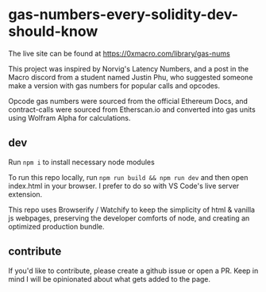 # gas-numbers-every-solidity-dev-should-know

The live site can be found at https://0xmacro.com/library/gas-nums

This project was inspired by Norvig's Latency Numbers, and a post in the Macro discord from a student named Justin Phu, who suggested someone make a version with gas numbers for popular calls and opcodes.

Opcode gas numbers were sourced from the official Ethereum Docs, and contract-calls were sourced from Etherscan.io and converted into gas units using Wolfram Alpha for calculations.


## dev
Run `npm i` to install necessary node modules 

To run this repo locally, run `npm run build && npm run dev` and then open index.html in your browser. I prefer to do so with VS Code's live server extension.

This repo uses Browserify / Watchify to keep the simplicity of html & vanilla js webpages, preserving the developer comforts of node, and creating an optimized production bundle.

## contribute

If you'd like to contribute, please create a github issue or open a PR. Keep in mind I will be opinionated about what gets added to the page.